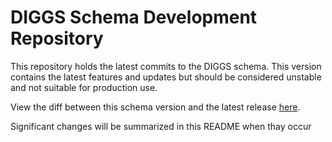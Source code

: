 # DIGGS Schema Development Repository

This repository holds the latest commits to the DIGGS schema. This version contains the latest features and updates but should be considered unstable and not suitable for production use.

View the diff between this schema version and the latest release [here](https://github.com/DIGGSml/schema-dev/compare/main...2.6).

Significant changes will be summarized in this README when thay occur
